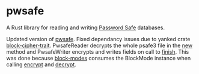 pwsafe
======

A Rust library for reading and writing [Password Safe](https://www.pwsafe.org/) databases.

Updated version of [pwsafe](https://crates.io/crates/pwsafe). Fixed dependancy issues due to yanked crate [block-cipher-trait](https://crates.io/crates/block-cipher-trait/0.5.3). PwsafeReader decrypts the whole psafe3 file in the [new](https://github.com/1uckyPh4nt0m/pwsafe-0.1.3/blob/c14c449948c73fda1955d0b5f6f00aba87470303/src/reader.rs#L136-L141) method and PwsafeWriter encrypts and writes fields on call to [finish](https://github.com/1uckyPh4nt0m/pwsafe-0.1.3/blob/c14c449948c73fda1955d0b5f6f00aba87470303/src/writer.rs#L151-L155). This was done because [block-modes](https://crates.io/crates/block-modes/0.8.1) consumes the BlockMode instance when calling [encrypt](https://docs.rs/block-modes/0.8.1/src/block_modes/traits.rs.html#57-62) and [decrypt](https://docs.rs/block-modes/0.8.1/src/block_modes/traits.rs.html#68-75).